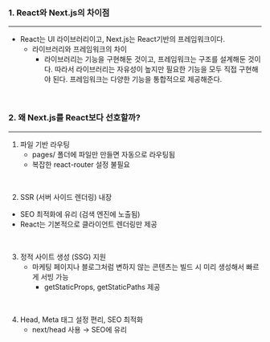 ### 1. React와 Next.js의 차이점

---

- React는 UI 라이브러리이고, Next.js는 React기반의 프레임워크이다.
  - 라이브러리와 프레임워크의 차이
    - 라이브러리는 기능을 구현해둔 것이고, 프레임워크는 구조를 설계해둔 것이다. 따라서 라이브러리는 자유성이 높지만 필요한 기능을 모두 직접 구현해야 된다. 프레임워크는 다양한 기능을 통합적으로 제공해준다.

<br>

### 2. 왜 Next.js를 React보다 선호할까?

---

1. 파일 기반 라우팅
   - pages/ 폴더에 파일만 만들면 자동으로 라우팅됨
   - 복잡한 react-router 설정 불필요

<br>

2. SSR (서버 사이드 렌더링) 내장

- SEO 최적화에 유리 (검색 엔진에 노출됨)
- React는 기본적으로 클라이언트 렌더링만 제공

<br>

3. 정적 사이트 생성 (SSG) 지원
   - 마케팅 페이지나 블로그처럼 변하지 않는 콘텐츠는 빌드 시 미리 생성해서 빠르게 서빙 가능
     - getStaticProps, getStaticPaths 제공

<br>

4. Head, Meta 태그 설정 편리, SEO 최적화
   - next/head 사용 → SEO에 유리

<br>
